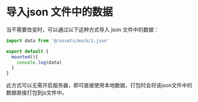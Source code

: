 # 导入json 文件中的数据

当不需要改变时，可以通过以下这种方式导入 json 文件中的数据：

```js
import data from '@/assets/mock/1.json'

export default {
  mounted(){
    console.log(data)  
  }
}
```

此方式可以无需开启服务器，即可直接使用本地数据，打包时会将该json文件中的数据直接打包到js文件中。